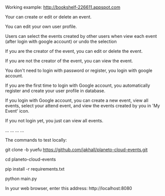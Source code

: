 Working example:
http://bookshelf-226611.appspot.com

Your can create or edit or delete an event.

You can edit your own user profile.

Users can select the events created by other users when view each event (after login with google account) or undo the selection

If you are the creator of the event, you can edit or delete the event.

If you are not the creator of the event, you can view the event.

You don't need to login with password or register, you login with google account.

If you are the first time to login with Google account, you automatically register and create your user profile in database.

If you login with Google account, you can create a new event, view all events, select your attend event, and view the events created by you in 'My Event' icon.

If you not login yet, you just can view all events.

...
...
...
...


The commands to test locally:

git clone -b yuefu https://github.com/jakhall/planeto-cloud-events.git

cd planeto-cloud-events

pip install -r requirements.txt

python main.py

In your web browser, enter this address: http://localhost:8080
